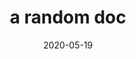 ---
categories:
- Polly
- Random
date: "2020-05-19"
description: A random doc for testing.
external: http://www.randomtext.me/download/txt/gibberish/p-5/25-45
slug: second-yaml-doc
tags:
- polly
- random
- text
title: a random doc
---